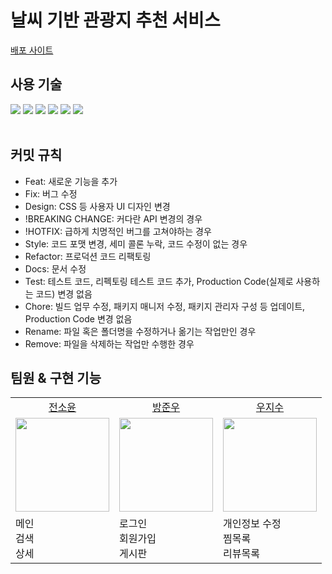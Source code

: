 # 날씨 기반 관광지 추천 서비스

[배포 사이트](https://beamish-granita-fdb9c4.netlify.app/)

## 사용 기술

<div>
<img src="https://img.shields.io/badge/React-61DAFB?style=for-the-badge&logo=React&logoColor=black">
<img src="https://img.shields.io/badge/vite-646CFF?style=for-the-badge&logo=vite&logoColor=white">
<img src="https://img.shields.io/badge/Axios-5A29E4?style=for-the-badge&logo=Axios&logoColor=white">
<img src="https://img.shields.io/badge/styledcomponents-DB7093?style=for-the-badge&logo=styled-components&logoColor=white">
<img src="https://img.shields.io/badge/scss-CC6699?style=for-the-badge&logo=sass&logoColor=white">
<img src="https://img.shields.io/badge/reactrouter-CA4245?style=for-the-badge&logo=reactrouter&logoColor=white">
<br /><br />
</div>

## 커밋 규칙

- Feat: 새로운 기능을 추가
- Fix: 버그 수정
- Design: CSS 등 사용자 UI 디자인 변경
- !BREAKING CHANGE: 커다란 API 변경의 경우
- !HOTFIX: 급하게 치명적인 버그를 고쳐야하는 경우
- Style: 코드 포맷 변경, 세미 콜론 누락, 코드 수정이 없는 경우
- Refactor: 프로덕션 코드 리팩토링
- Docs: 문서 수정
- Test: 테스트 코드, 리펙토링 테스트 코드 추가, Production Code(실제로 사용하는 코드) 변경 없음
- Chore: 빌드 업무 수정, 패키지 매니저 수정, 패키지 관리자 구성 등 업데이트, Production Code 변경 없음
- Rename: 파일 혹은 폴더명을 수정하거나 옮기는 작업만인 경우
- Remove: 파일을 삭제하는 작업만 수행한 경우

## 팀원 & 구현 기능

<table>
  <tbody>
  <tr>
  <td align="center"><a href="https://github.com/ddoyun">전소윤</a></td>
  <td align="center"><a href="https://github.com/mineclover">방준우</a></td>
  <td align="center"><a href="https://github.com/jisooround">우지수</a></td>
  </tr>
  <tr>
  <td align="center"><a href="https://github.com/ddoyun"><img src="https://avatars.githubusercontent.com/u/46959186?v=4" width="150px;" /></a></td>
  <td align="center"><a href="https://github.com/mineclover"><img src="https://avatars.githubusercontent.com/u/61359316?v=4" width="150px;" /></a></td>
  <td align="center"><a href="https://github.com/jisooround"><img src="https://avatars.githubusercontent.com/u/110647022?v=4" width="150px;" /></a></td>
  </tr>
  <td> 메인<br/>검색<br/>상세</td>
  <td> 로그인<br/>회원가입<br/>게시판</td>
  <td> 개인정보 수정<br/>찜목록<br/>리뷰목록</td>
  </tbody>
</table>
